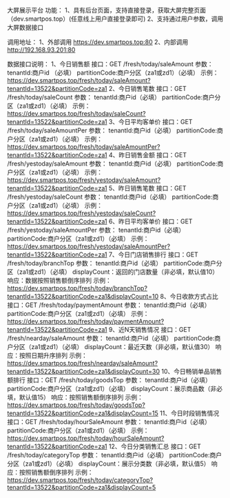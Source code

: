 大屏展示平台
功能：
1、具有后台页面，支持直接登录，获取大屏完整页面（dev.smartpos.top）(任意线上用户直接登录即可)
2、支持通过用户参数，调用大屏数据接口


调用地址：
1、外部调用 https://dev.smartpos.top:80
2、内部调用 http://192.168.93.201:80

数据接口说明：
1、今日销售额
    接口：GET /fresh/today/saleAmount 
    参数：
        tenantId:商户id （必填）
        partitionCode:商户分区（za1或zd1）（必填）
    示例：https://dev.smartpos.top/fresh/today/saleAmount?tenantId=13522&partitionCode=za1
2、今日销售笔数
    接口：GET /fresh/today/saleCount 
    参数：
        tenantId:商户id（必填）
        partitionCode:商户分区（za1或zd1）（必填）
    示例：https://dev.smartpos.top/fresh/today/saleCount?tenantId=13522&partitionCode=za1
3、今日平均客单价
    接口：GET /fresh/today/saleAmountPer 
    参数：
        tenantId:商户id（必填）
        partitionCode:商户分区（za1或zd1）（必填）
    示例：https://dev.smartpos.top/fresh/today/saleAmountPer?tenantId=13522&partitionCode=za1
4、昨日销售金额
    接口：GET /fresh/yestoday/saleAmount 
    参数：
        tenantId:商户id（必填）
        partitionCode:商户分区（za1或zd1）（必填）
    示例：https://dev.smartpos.top/fresh/yestoday/saleAmount?tenantId=13522&partitionCode=za1
5、昨日销售笔数
    接口：GET /fresh/yestoday/saleCount 
    参数：
        tenantId:商户id（必填）
        partitionCode:商户分区（za1或zd1）（必填）
    示例：https://dev.smartpos.top/fresh/yestoday/saleCount?tenantId=13522&partitionCode=za1
6、昨日平均客单价
    接口：GET /fresh/yestoday/saleAmountPer 
    参数：
        tenantId:商户id（必填）
        partitionCode:商户分区（za1或zd1）（必填）
    示例：https://dev.smartpos.top/fresh/yestoday/saleAmountPer?tenantId=13522&partitionCode=za1
7、今日门店销售排行
    接口：GET /fresh/today/branchTop
    参数：
        tenantId:商户id（必填）
        partitionCode:商户分区（za1或zd1）（必填）
        displayCount：返回的门店数量（非必填，默认值10）
    响应：数据按照销售额倒序排列
    示例：https://dev.smartpos.top/fresh/today/branchTop?tenantId=13522&partitionCode=za1&displayCount=10
8、今日收款方式占比
    接口：GET /fresh/today/paymentAmount
    参数：
        tenantId:商户id（必填）
        partitionCode:商户分区（za1或zd1）（必填）
    示例：https://dev.smartpos.top/fresh/today/paymentAmount?tenantId=13522&partitionCode=za1
9、近N天销售情况
接口：GET /fresh/nearday/saleAmount
参数：
    tenantId:商户id（必填）
    partitionCode:商户分区（za1或zd1）（必填）
    displayCount：最近天数（非必填，默认值30）
    响应：按照日期升序排列
示例：https://dev.smartpos.top/fresh/nearday/saleAmount?tenantId=13522&partitionCode=za1&displayCount=30
10、今日畅销单品销售额排行
接口：GET /fresh/today/goodsTop
参数：
    tenantId:商户id（必填）
    partitionCode:商户分区（za1或zd1）（必填）
    displayCount：展示商品数（非必填，默认值15）
    响应：按照销售额倒序排列
示例：https://dev.smartpos.top/fresh/today/goodsTop?tenantId=13522&partitionCode=za1&displayCount=15
11、今日时段销售情况
接口：GET /fresh/today/hourSaleAmount
参数：
    tenantId:商户id（必填）
    partitionCode:商户分区（za1或zd1）（必填）
示例：https://dev.smartpos.top/fresh/today/hourSaleAmount?tenantId=13522&partitionCode=za1
12、今日分类销售汇总
接口：GET /fresh/today/categoryTop
参数：
tenantId:商户id（必填）
    partitionCode:商户分区（za1或zd1）（必填）
    displayCount：展示分类数（非必填，默认值5）
    响应：按照销售额倒序排列
示例：https://dev.smartpos.top/fresh/today/categoryTop?tenantId=13522&partitionCode=za1&displayCount=5

